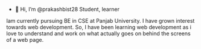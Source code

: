 - 👋 Hi, I’m @prakashbist28
Student, learner

Iam currently pursuing BE in CSE at Panjab University. I have grown interest towards web development. So, I have been learning web development as i love to understand and work on what actually goes on behind the screens of a web page.
